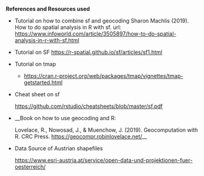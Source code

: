 __References and Resources used__

- Tutorial on how to combine sf and geocoding 
  Sharon Machlis (2019). How to do spatial analysis in R with sf. url: https://www.infoworld.com/article/3505897/how-to-do-spatial-analysis-in-r-with-sf.html

- Tutorial on SF 
  https://r-spatial.github.io/sf/articles/sf1.html


- Tutorial on tmap
  - https://cran.r-project.org/web/packages/tmap/vignettes/tmap-getstarted.html

- Cheat sheet on sf 

  https://github.com/rstudio/cheatsheets/blob/master/sf.pdf


- __Book on how to use geocoding and R: 

  Lovelace, R., Nowosad, J., & Muenchow, J. (2019). Geocomputation with R. CRC Press.
  https://geocompr.robinlovelace.net/__


- Data Source of Austrian shapefiles

  https://www.esri-austria.at/service/open-data-und-projektionen-fuer-oesterreich/

